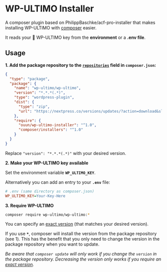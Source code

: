 # WP-ULTIMO Installer

A composer plugin based on PhilippBaschke/acf-pro-installer that makes installing WP-ULTIMO with [composer] easier. 

It reads your :key: WP-ULTIMO key from the **environment** or a **.env file**.

[WP-ULTIMO]: https://www.wpultimo.com/
[composer]: https://github.com/composer/composer

## Usage

**1. Add the package repository to the [`repositories`][composer-repositories] field in `composer.json`:**

```json
{
  "type": "package",
  "package": {
    "name": "wp-ultimo/wp-ultimo",
    "version": "*.*.*(.*)",
    "type": "wordpress-plugin",
    "dist": {
      "type": "zip",
      "url": "https://nextpress.co/versions/updates/?action=download&slug=wp-ultimo"
    },
    "require": {
      "ouun/wp-ultimo-installer": "^1.0",
      "composer/installers": "^1.0"
    }
  }
}
```
Replace `"version": "*.*.*(.*)"` with your desired version.

**2. Make your WP-ULTIMO key available**

Set the environment variable **`WP_ULTIMO_KEY`**.

Alternatively you can add an entry to your **`.env`** file:

```ini
# .env (same directory as composer.json)
WP_ULTIMO_KEY=Your-Key-Here
```

**3. Require WP-ULTIMO**

```sh
composer require wp-ultimo/wp-ultimo:*
```
You can specify an [exact version][composer-versions] (that matches your desired version).

If you use **`*`**, composer will install the version from the package repository (see 1). This has the benefit that you only need to change the version in the package repository when you want to update.

*Be aware that `composer update` will only work if you change the `version` in the package repository. Decreasing the version only works if you require an [exact version][composer-versions].*

[composer-repositories]: https://getcomposer.org/doc/04-schema.md#repositories
[composer-versions]: https://getcomposer.org/doc/articles/versions.md
[package-gist]: https://gist.github.com/fThues/705da4c6574a4441b488
[acf-account]: https://www.advancedcustomfields.com/my-account/
